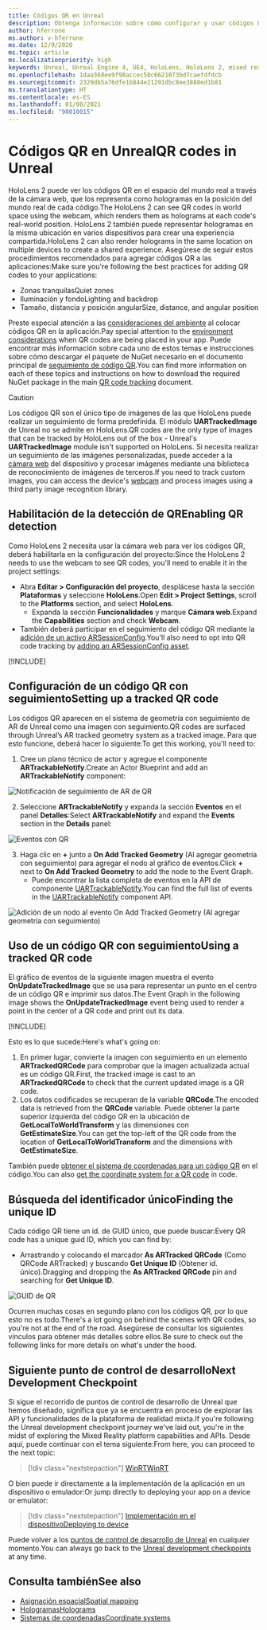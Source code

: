 ```yaml
---
title: Códigos QR en Unreal
description: Obtenga información sobre cómo configurar y usar códigos QR, y sobre cómo realizar su seguimiento, en aplicaciones de realidad mixta de Unreal.
author: hferrone
ms.author: v-hferrone
ms.date: 12/9/2020
ms.topic: article
ms.localizationpriority: high
keywords: Unreal, Unreal Engine 4, UE4, HoloLens, HoloLens 2, mixed reality, development, features, documentation, guides, holograms, qr codes, mixed reality headset, windows mixed reality headset, virtual reality headset
ms.openlocfilehash: 1daa368ee9f98accec58c6621073bd7caefdfdcb
ms.sourcegitcommit: 2329db5a76dfe1b844e21291dbc8ee3888ed1b81
ms.translationtype: HT
ms.contentlocale: es-ES
ms.lasthandoff: 01/08/2021
ms.locfileid: "98010015"
---
```

# <a name="qr-codes-in-unreal"></a><span data-ttu-id="9f271-104">Códigos QR en Unreal</span><span class="sxs-lookup"><span data-stu-id="9f271-104">QR codes in Unreal</span></span>

<span data-ttu-id="9f271-105">HoloLens 2 puede ver los códigos QR en el espacio del mundo real a través de la cámara web, que los representa como hologramas en la posición del mundo real de cada código.</span><span class="sxs-lookup"><span data-stu-id="9f271-105">The HoloLens 2 can see QR codes in world space using the webcam, which renders them as holograms at each code's real-world position.</span></span> <span data-ttu-id="9f271-106">HoloLens 2 también puede representar hologramas en la misma ubicación en varios dispositivos para crear una experiencia compartida.</span><span class="sxs-lookup"><span data-stu-id="9f271-106">HoloLens 2 can also render holograms in the same location on multiple devices to create a shared experience.</span></span> <span data-ttu-id="9f271-107">Asegúrese de seguir estos procedimientos recomendados para agregar códigos QR a las aplicaciones:</span><span class="sxs-lookup"><span data-stu-id="9f271-107">Make sure you're following the best practices for adding QR codes to your applications:</span></span>

- <span data-ttu-id="9f271-108">Zonas tranquilas</span><span class="sxs-lookup"><span data-stu-id="9f271-108">Quiet zones</span></span>
- <span data-ttu-id="9f271-109">Iluminación y fondo</span><span class="sxs-lookup"><span data-stu-id="9f271-109">Lighting and backdrop</span></span>
- <span data-ttu-id="9f271-110">Tamaño, distancia y posición angular</span><span class="sxs-lookup"><span data-stu-id="9f271-110">Size, distance, and angular position</span></span>

<span data-ttu-id="9f271-111">Preste especial atención a las [consideraciones del ambiente](../../environment-considerations-for-hololens.md) al colocar códigos QR en la aplicación.</span><span class="sxs-lookup"><span data-stu-id="9f271-111">Pay special attention to the [environment considerations](../../environment-considerations-for-hololens.md) when QR codes are being placed in your app.</span></span> <span data-ttu-id="9f271-112">Puede encontrar más información sobre cada uno de estos temas e instrucciones sobre cómo descargar el paquete de NuGet necesario en el documento principal de [seguimiento de código QR](../platform-capabilities-and-apis/qr-code-tracking.md).</span><span class="sxs-lookup"><span data-stu-id="9f271-112">You can find more information on each of these topics and instructions on how to download the required NuGet package in the main [QR code tracking](../platform-capabilities-and-apis/qr-code-tracking.md) document.</span></span>

> [!CAUTION]
> <span data-ttu-id="9f271-113">Los códigos QR son el único tipo de imágenes de las que HoloLens puede realizar un seguimiento de forma predefinida. El módulo **UARTrackedImage** de Unreal no se admite en HoloLens.</span><span class="sxs-lookup"><span data-stu-id="9f271-113">QR codes are the only type of images that can be tracked by HoloLens out of the box - Unreal's **UARTrackedImage** module isn't supported on HoloLens.</span></span> <span data-ttu-id="9f271-114">Si necesita realizar un seguimiento de las imágenes personalizadas, puede acceder a la [cámara web](unreal-hololens-camera.md) del dispositivo y procesar imágenes mediante una biblioteca de reconocimiento de imágenes de terceros.</span><span class="sxs-lookup"><span data-stu-id="9f271-114">If you need to track custom images, you can access the device's [webcam](unreal-hololens-camera.md) and process images using a third party image recognition library.</span></span> 

## <a name="enabling-qr-detection"></a><span data-ttu-id="9f271-115">Habilitación de la detección de QR</span><span class="sxs-lookup"><span data-stu-id="9f271-115">Enabling QR detection</span></span>

<span data-ttu-id="9f271-116">Como HoloLens 2 necesita usar la cámara web para ver los códigos QR, deberá habilitarla en la configuración del proyecto:</span><span class="sxs-lookup"><span data-stu-id="9f271-116">Since the HoloLens 2 needs to use the webcam to see QR codes, you'll need to enable it in the project settings:</span></span>
- <span data-ttu-id="9f271-117">Abra **Editar > Configuración del proyecto**, desplácese hasta la sección **Plataformas** y seleccione **HoloLens**.</span><span class="sxs-lookup"><span data-stu-id="9f271-117">Open **Edit > Project Settings**, scroll to the **Platforms** section, and select **HoloLens**.</span></span>
    + <span data-ttu-id="9f271-118">Expanda la sección **Funcionalidades** y marque **Cámara web**.</span><span class="sxs-lookup"><span data-stu-id="9f271-118">Expand the **Capabilities** section and check **Webcam**.</span></span>  
- <span data-ttu-id="9f271-119">También deberá participar en el seguimiento del código QR mediante la [adición de un activo ARSessionConfig](https://docs.microsoft.com/windows/mixed-reality/unreal-uxt-ch3#adding-the-session-asset).</span><span class="sxs-lookup"><span data-stu-id="9f271-119">You'll also need to opt into QR code tracking by [adding an ARSessionConfig asset](https://docs.microsoft.com/windows/mixed-reality/unreal-uxt-ch3#adding-the-session-asset).</span></span>

[!INCLUDE[](includes/tabs-qr-codes-1.md)]

## <a name="setting-up-a-tracked-qr-code"></a><span data-ttu-id="9f271-120">Configuración de un código QR con seguimiento</span><span class="sxs-lookup"><span data-stu-id="9f271-120">Setting up a tracked QR code</span></span>

<span data-ttu-id="9f271-121">Los códigos QR aparecen en el sistema de geometría con seguimiento de AR de Unreal como una imagen con seguimiento.</span><span class="sxs-lookup"><span data-stu-id="9f271-121">QR codes are surfaced through Unreal’s AR tracked geometry system as a tracked image.</span></span> <span data-ttu-id="9f271-122">Para que esto funcione, deberá hacer lo siguiente:</span><span class="sxs-lookup"><span data-stu-id="9f271-122">To get this working, you'll need to:</span></span>
1. <span data-ttu-id="9f271-123">Cree un plano técnico de actor y agregue el componente **ARTrackableNotify**.</span><span class="sxs-lookup"><span data-stu-id="9f271-123">Create an Actor Blueprint and add an **ARTrackableNotify** component:</span></span>

![Notificación de seguimiento de AR de QR](images/unreal-spatialmapping-artrackablenotify.PNG)

2. <span data-ttu-id="9f271-125">Seleccione **ARTrackableNotify** y expanda la sección **Eventos** en el panel **Detalles**:</span><span class="sxs-lookup"><span data-stu-id="9f271-125">Select **ARTrackableNotify** and expand the **Events** section in the **Details** panel:</span></span>

![Eventos con QR](images/unreal-spatialmapping-events.PNG)

3. <span data-ttu-id="9f271-127">Haga clic en **+** junto a **On Add Tracked Geometry** (Al agregar geometría con seguimiento) para agregar el nodo al gráfico de eventos.</span><span class="sxs-lookup"><span data-stu-id="9f271-127">Click **+** next to **On Add Tracked Geometry** to add the node to the Event Graph.</span></span>
    - <span data-ttu-id="9f271-128">Puede encontrar la lista completa de eventos en la API de componente [UARTrackableNotify](https://docs.unrealengine.com/API/Runtime/AugmentedReality/UARTrackableNotifyComponent/index.html).</span><span class="sxs-lookup"><span data-stu-id="9f271-128">You can find the full list of events in the [UARTrackableNotify](https://docs.unrealengine.com/API/Runtime/AugmentedReality/UARTrackableNotifyComponent/index.html) component API.</span></span>

![Adición de un nodo al evento On Add Tracked Geometry (Al agregar geometría con seguimiento)](images/unreal-qr-codes-tracked-geometry.png)

## <a name="using-a-tracked-qr-code"></a><span data-ttu-id="9f271-130">Uso de un código QR con seguimiento</span><span class="sxs-lookup"><span data-stu-id="9f271-130">Using a tracked QR code</span></span>

<span data-ttu-id="9f271-131">El gráfico de eventos de la siguiente imagen muestra el evento **OnUpdateTrackedImage** que se usa para representar un punto en el centro de un código QR e imprimir sus datos.</span><span class="sxs-lookup"><span data-stu-id="9f271-131">The Event Graph in the following image shows the **OnUpdateTrackedImage** event being used to render a point in the center of a QR code and print out its data.</span></span>

[!INCLUDE[](includes/tabs-qr-codes-2.md)]

<span data-ttu-id="9f271-132">Esto es lo que sucede:</span><span class="sxs-lookup"><span data-stu-id="9f271-132">Here's what's going on:</span></span>
1. <span data-ttu-id="9f271-133">En primer lugar, convierte la imagen con seguimiento en un elemento **ARTrackedQRCode** para comprobar que la imagen actualizada actual es un código QR.</span><span class="sxs-lookup"><span data-stu-id="9f271-133">First, the tracked image is cast to an **ARTrackedQRCode** to check that the current updated image is a QR code.</span></span>  
2. <span data-ttu-id="9f271-134">Los datos codificados se recuperan de la variable **QRCode**.</span><span class="sxs-lookup"><span data-stu-id="9f271-134">The encoded data is retrieved from the **QRCode** variable.</span></span> <span data-ttu-id="9f271-135">Puede obtener la parte superior izquierda del código QR en la ubicación de **GetLocalToWorldTransform** y las dimensiones con **GetEstimateSize**.</span><span class="sxs-lookup"><span data-stu-id="9f271-135">You can get the top-left of the QR code from the location of **GetLocalToWorldTransform** and the dimensions with **GetEstimateSize**.</span></span>

<span data-ttu-id="9f271-136">También puede [obtener el sistema de coordenadas para un código QR](https://docs.microsoft.com/windows/mixed-reality/qr-code-tracking#getting-the-coordinate-system-for-a-qr-code) en el código.</span><span class="sxs-lookup"><span data-stu-id="9f271-136">You can also [get the coordinate system for a QR code](https://docs.microsoft.com/windows/mixed-reality/qr-code-tracking#getting-the-coordinate-system-for-a-qr-code) in code.</span></span>

## <a name="finding-the-unique-id"></a><span data-ttu-id="9f271-137">Búsqueda del identificador único</span><span class="sxs-lookup"><span data-stu-id="9f271-137">Finding the unique ID</span></span>

<span data-ttu-id="9f271-138">Cada código QR tiene un id. de GUID único, que puede buscar:</span><span class="sxs-lookup"><span data-stu-id="9f271-138">Every QR code has a unique guid ID, which you can find by:</span></span>
- <span data-ttu-id="9f271-139">Arrastrando y colocando el marcador **As ARTracked QRCode** (Como QRCode ARTracked) y buscando **Get Unique ID** (Obtener id. único).</span><span class="sxs-lookup"><span data-stu-id="9f271-139">Dragging and dropping the **As ARTracked QRCode**  pin and searching for **Get Unique ID**.</span></span>

![GUID de QR](images/unreal-qr-guid.PNG)

<span data-ttu-id="9f271-141">Ocurren muchas cosas en segundo plano con los códigos QR, por lo que esto no es todo.</span><span class="sxs-lookup"><span data-stu-id="9f271-141">There's a lot going on behind the scenes with QR codes, so you're not at the end of the road.</span></span> <span data-ttu-id="9f271-142">Asegúrese de consultar los siguientes vínculos para obtener más detalles sobre ellos.</span><span class="sxs-lookup"><span data-stu-id="9f271-142">Be sure to check out the following links for more details on what's under the hood.</span></span>

## <a name="next-development-checkpoint"></a><span data-ttu-id="9f271-143">Siguiente punto de control de desarrollo</span><span class="sxs-lookup"><span data-stu-id="9f271-143">Next Development Checkpoint</span></span>

<span data-ttu-id="9f271-144">Si sigue el recorrido de puntos de control de desarrollo de Unreal que hemos diseñado, significa que ya se encuentra en proceso de explorar las API y funcionalidades de la plataforma de realidad mixta.</span><span class="sxs-lookup"><span data-stu-id="9f271-144">If you're following the Unreal development checkpoint journey we've laid out, you're in the midst of exploring the Mixed Reality platform capabilities and APIs.</span></span> <span data-ttu-id="9f271-145">Desde aquí, puede continuar con el tema siguiente:</span><span class="sxs-lookup"><span data-stu-id="9f271-145">From here, you can proceed to the next topic:</span></span>

> [!div class="nextstepaction"]
> [<span data-ttu-id="9f271-146">WinRT</span><span class="sxs-lookup"><span data-stu-id="9f271-146">WinRT</span></span>](unreal-winRT.md)

<span data-ttu-id="9f271-147">O bien puede ir directamente a la implementación de la aplicación en un dispositivo o emulador:</span><span class="sxs-lookup"><span data-stu-id="9f271-147">Or jump directly to deploying your app on a device or emulator:</span></span>

> [!div class="nextstepaction"]
> [<span data-ttu-id="9f271-148">Implementación en el dispositivo</span><span class="sxs-lookup"><span data-stu-id="9f271-148">Deploying to device</span></span>](unreal-deploying.md)

<span data-ttu-id="9f271-149">Puede volver a los [puntos de control de desarrollo de Unreal](unreal-development-overview.md#3-platform-capabilities-and-apis) en cualquier momento.</span><span class="sxs-lookup"><span data-stu-id="9f271-149">You can always go back to the [Unreal development checkpoints](unreal-development-overview.md#3-platform-capabilities-and-apis) at any time.</span></span>

## <a name="see-also"></a><span data-ttu-id="9f271-150">Consulta también</span><span class="sxs-lookup"><span data-stu-id="9f271-150">See also</span></span>
* [<span data-ttu-id="9f271-151">Asignación espacial</span><span class="sxs-lookup"><span data-stu-id="9f271-151">Spatial mapping</span></span>](../../design/spatial-mapping.md)
* [<span data-ttu-id="9f271-152">Hologramas</span><span class="sxs-lookup"><span data-stu-id="9f271-152">Holograms</span></span>](../../discover/hologram.md)
* [<span data-ttu-id="9f271-153">Sistemas de coordenadas</span><span class="sxs-lookup"><span data-stu-id="9f271-153">Coordinate systems</span></span>](../../design/coordinate-systems.md)
